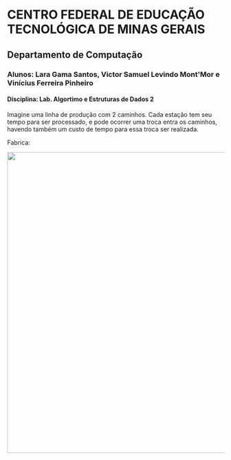 # <b>CENTRO FEDERAL DE EDUCAÇÃO TECNOLÓGICA DE MINAS GERAIS	</b>
## <p>Departamento de Computação

### <p>Alunos: Lara Gama Santos, Victor Samuel Levindo Mont'Mor e Vinícius Ferreira Pinheiro
#### <p>Disciplina: Lab. Algortimo e Estruturas de Dados 2
<p>Imagine uma linha de produção com 2 caminhos. Cada estação tem seu tempo para ser processado, e pode ocorrer uma troca entra os caminhos, havendo também um custo de tempo para essa troca ser realizada.
  
<p>Fabrica:
<p><img src="https://github.com/vini-2205/Interpretador-QML/blob/master/fabrica.png" width="700px"/>
